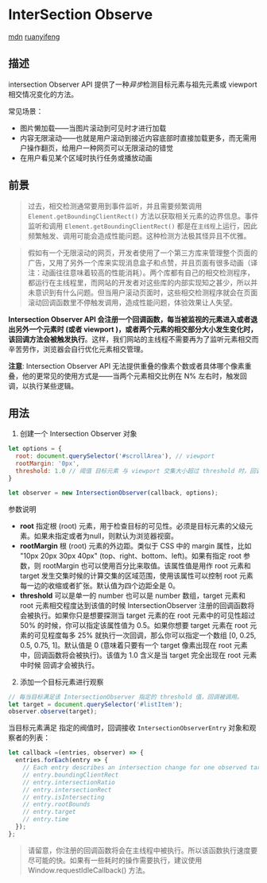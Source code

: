 # InterSection Observe

[mdn](https://developer.mozilla.org/zh-CN/docs/Web/API/IntersectionObserver/disconnect)
[ruanyifeng](https://www.ruanyifeng.com/blog/2016/11/intersectionobserver_api.html)

## 描述

intersection Observer API 提供了一种*异步*检测目标元素与祖先元素或 viewport 相交情况变化的方法。

常见场景：

- 图片懒加载——当图片滚动到可见时才进行加载
- 内容无限滚动——也就是用户滚动到接近内容底部时直接加载更多，而无需用户操作翻页，给用户一种网页可以无限滚动的错觉
- 在用户看见某个区域时执行任务或播放动画

## 前景

> 过去，相交检测通常要用到事件监听，并且需要频繁调用 `Element.getBoundingClientRect()` 方法以获取相关元素的边界信息。事件监听和调用 `Element.getBoundingClientRect()` 都是在`主线程`上运行，因此频繁触发、调用可能会造成性能问题。这种检测方法极其怪异且不优雅。

> 假如有一个无限滚动的网页，开发者使用了一个第三方库来管理整个页面的广告，又用了另外一个库来实现消息盒子和点赞，并且页面有很多动画（译注：动画往往意味着较高的性能消耗）。两个库都有自己的相交检测程序，都运行在主线程里，而网站的开发者对这些库的内部实现知之甚少，所以并未意识到有什么问题。但当用户滚动页面时，这些相交检测程序就会在页面滚动回调函数里不停触发调用，造成性能问题，体验效果让人失望。

**Intersection Observer API 会注册一个回调函数，每当被监视的元素进入或者退出另外一个元素时 (或者 viewport )，或者两个元素的相交部分大小发生变化时，该回调方法会被触发执行**。这样，我们网站的主线程不需要再为了监听元素相交而辛苦劳作，浏览器会自行优化元素相交管理。

**注意**: Intersection Observer API 无法提供重叠的像素个数或者具体哪个像素重叠，他的更常见的使用方式是——当两个元素相交比例在 N% 左右时，触发回调，以执行某些逻辑。


## 用法

1. 创建一个 Intersection Observer 对象

```js
let options = {
  root: document.querySelector('#scrollArea'), // viewport 
  rootMargin: '0px',
  threshold: 1.0 // 阈值 目标元素 与 viewport 交集大小超过 threshold 时，回调函数将被触发。阈值为 1.0 意味着目标元素完全出现在 root 选项指定的元素中可见时，回调函数将会被执行。
}

let observer = new IntersectionObserver(callback, options);

```

参数说明
- **root** 指定根 (root) 元素，用于检查目标的可见性。必须是目标元素的父级元素。如果未指定或者为null，则默认为浏览器视窗。
- **rootMargin** 根 (root) 元素的外边距。类似于 CSS 中的 margin 属性，比如 "10px 20px 30px 40px" (top、right、bottom、left)。如果有指定 root 参数，则 rootMargin 也可以使用百分比来取值。该属性值是用作 root 元素和 target 发生交集时候的计算交集的区域范围，使用该属性可以控制 root 元素每一边的收缩或者扩张。默认值为四个边距全是 0。
- **threshold** 可以是单一的 number 也可以是 number 数组，target 元素和 root 元素相交程度达到该值的时候 IntersectionObserver 注册的回调函数将会被执行。如果你只是想要探测当 target 元素的在 root 元素中的可见性超过 50% 的时候，你可以指定该属性值为 0.5。如果你想要 target 元素在 root 元素的可见程度每多 25% 就执行一次回调，那么你可以指定一个数组 [0, 0.25, 0.5, 0.75, 1]。默认值是 0 (意味着只要有一个 target 像素出现在 root 元素中，回调函数将会被执行)。该值为 1.0 含义是当 target 完全出现在 root 元素中时候 回调才会被执行。

2. 添加一个目标元素进行观察

```js
// 每当目标满足该 IntersectionObserver 指定的 threshold 值，回调被调用。
let target = document.querySelector('#listItem');
observer.observe(target);
```

当目标元素满足 指定的阀值时，回调接收 `IntersectionObserverEntry` 对象和观察者的列表：
```js
let callback =(entries, observer) => {
  entries.forEach(entry => {
    // Each entry describes an intersection change for one observed target element:
    // entry.boundingClientRect
    // entry.intersectionRatio
    // entry.intersectionRect
    // entry.isIntersecting
    // entry.rootBounds
    // entry.target
    // entry.time
  });
};

```

> 请留意，你注册的回调函数将会在主线程中被执行。所以该函数执行速度要尽可能的快。如果有一些耗时的操作需要执行，建议使用 Window.requestIdleCallback() 方法。

